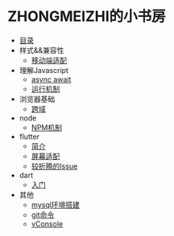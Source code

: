 # ZHONGMEIZHI的小书房

* [目录](README.md)
* 样式&&兼容性
  * [移动端适配](css/LAYOUT.md)
* 理解Javascript
  * [async await](javascript/async_await.md)
  * [运行机制](javascript/event_loop.md)
* 浏览器基础
  * [跨域](browser/CO.md)
* node
  * [NPM机制](node/NPM.md)
* flutter
  * [简介](flutter/BRIEF.md)
  * [屏幕适配](flutter/PRIMER.md)
  * [较折腾的Issue](flutter/ISSUE.md)
* dart
  * [入门](dart/PRIMER.md)
* 其他
  * [mysql环境搭建](other/MYSQL.md)
  * [git命令](other/GIT.md)
  * [vConsole](other/vConsole.md)